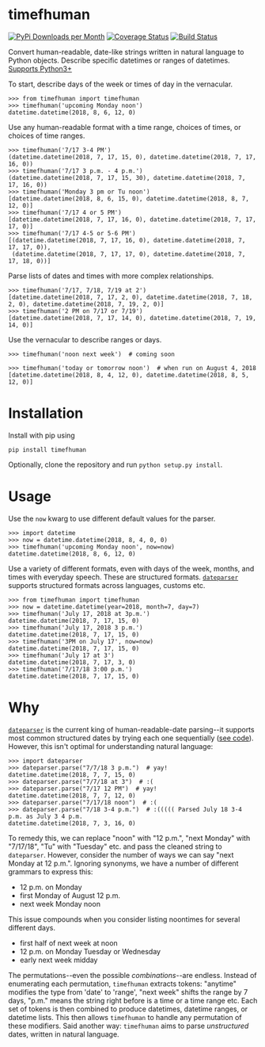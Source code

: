 # timefhuman

[![PyPi Downloads per Month](https://img.shields.io/pypi/dm/timefhuman.svg)](https://pypi.python.org/pypi/timefhuman/)
[![Coverage Status](https://coveralls.io/repos/github/alvinwan/timefhuman/badge.svg?branch=master)](https://coveralls.io/github/alvinwan/timefhuman?branch=master)
[![Build Status](https://travis-ci.org/alvinwan/timefhuman.svg?branch=master)](https://travis-ci.org/alvinwan/timefhuman)

Convert human-readable, date-like strings written in natural language to Python objects. Describe specific datetimes or ranges of datetimes. [Supports Python3+](https://github.com/alvinwan/timefhuman/issues/3)

To start, describe days of the week or times of day in the vernacular.

```
>>> from timefhuman import timefhuman
>>> timefhuman('upcoming Monday noon')
datetime.datetime(2018, 8, 6, 12, 0)
```

Use any human-readable format with a time range, choices of times, or choices of time ranges.

```
>>> timefhuman('7/17 3-4 PM')
(datetime.datetime(2018, 7, 17, 15, 0), datetime.datetime(2018, 7, 17, 16, 0))
>>> timefhuman('7/17 3 p.m. - 4 p.m.')
(datetime.datetime(2018, 7, 17, 15, 30), datetime.datetime(2018, 7, 17, 16, 0))
>>> timefhuman('Monday 3 pm or Tu noon')
[datetime.datetime(2018, 8, 6, 15, 0), datetime.datetime(2018, 8, 7, 12, 0)]
>>> timefhuman('7/17 4 or 5 PM')
[datetime.datetime(2018, 7, 17, 16, 0), datetime.datetime(2018, 7, 17, 17, 0)]
>>> timefhuman('7/17 4-5 or 5-6 PM')
[(datetime.datetime(2018, 7, 17, 16, 0), datetime.datetime(2018, 7, 17, 17, 0)),
 (datetime.datetime(2018, 7, 17, 17, 0), datetime.datetime(2018, 7, 17, 18, 0))]
```

Parse lists of dates and times with more complex relationships.

```
>>> timefhuman('7/17, 7/18, 7/19 at 2')
[datetime.datetime(2018, 7, 17, 2, 0), datetime.datetime(2018, 7, 18, 2, 0), datetime.datetime(2018, 7, 19, 2, 0)]
>>> timefhuman('2 PM on 7/17 or 7/19')
[datetime.datetime(2018, 7, 17, 14, 0), datetime.datetime(2018, 7, 19, 14, 0)]
```

Use the vernacular to describe ranges or days.

```
>>> timefhuman('noon next week')  # coming soon

>>> timefhuman('today or tomorrow noon')  # when run on August 4, 2018
[datetime.datetime(2018, 8, 4, 12, 0), datetime.datetime(2018, 8, 5, 12, 0)]
```

# Installation

Install with pip using

```
pip install timefhuman
```

Optionally, clone the repository and run `python setup.py install`.

# Usage

Use the `now` kwarg to use different default values for the parser.

```
>>> import datetime
>>> now = datetime.datetime(2018, 8, 4, 0, 0)
>>> timefhuman('upcoming Monday noon', now=now)
datetime.datetime(2018, 8, 6, 12, 0)
```

Use a variety of different formats, even with days of the week, months, and times with everyday speech. These are structured formats. [`dateparser`](https://github.com/scrapinghub/dateparser) supports structured formats across languages, customs etc.

```
>>> from timefhuman import timefhuman
>>> now = datetime.datetime(year=2018, month=7, day=7)
>>> timefhuman('July 17, 2018 at 3p.m.')
datetime.datetime(2018, 7, 17, 15, 0)
>>> timefhuman('July 17, 2018 3 p.m.')
datetime.datetime(2018, 7, 17, 15, 0)
>>> timefhuman('3PM on July 17', now=now)
datetime.datetime(2018, 7, 17, 15, 0)
>>> timefhuman('July 17 at 3')
datetime.datetime(2018, 7, 17, 3, 0)
>>> timefhuman('7/17/18 3:00 p.m.')
datetime.datetime(2018, 7, 17, 15, 0)
```

# Why

[`dateparser`](https://github.com/scrapinghub/dateparser) is the current king of human-readable-date parsing--it supports most common structured dates by trying each one sequentially ([see code](https://github.com/scrapinghub/dateparser/blob/a01a4d2071a8f1d4b368543e5e09cde5eb880799/dateparser/date.py#L220)). However, this isn't optimal for understanding natural language:

```
>>> import dateparser
>>> dateparser.parse("7/7/18 3 p.m.")  # yay!
datetime.datetime(2018, 7, 7, 15, 0)
>>> dateparser.parse("7/7/18 at 3")  # :(
>>> dateparser.parse("7/17 12 PM")  # yay!
datetime.datetime(2018, 7, 7, 12, 0)
>>> dateparser.parse("7/17/18 noon")  # :(
>>> dateparser.parse("7/18 3-4 p.m.")  # :((((( Parsed July 18 3-4 p.m. as July 3 4 p.m.
datetime.datetime(2018, 7, 3, 16, 0)
```

To remedy this, we can replace "noon" with "12 p.m.", "next Monday" with "7/17/18", "Tu" with "Tuesday" etc. and pass the cleaned string to `dateparser`. However, consider the number of ways we can say "next Monday at 12 p.m.". Ignoring synonyms, we have a number of different grammars to express this:

- 12 p.m. on Monday
- first Monday of August 12 p.m.
- next week Monday noon

This issue compounds when you consider listing noontimes for several different days.

- first half of next week at noon
- 12 p.m. on Monday Tuesday or Wednesday
- early next week midday

The permutations--even the possible *combinations*--are endless. Instead of enumerating each permutation, `timefhuman` extracts tokens: "anytime" modifies the type from 'date' to 'range', "next week" shifts the range by 7 days, "p.m." means the string right before is a time or a time range etc. Each set of tokens is then combined to produce datetimes, datetime ranges, or datetime lists. This then allows `timefhuman` to handle any permutation of these modifiers. Said another way: `timefhuman` aims to parse *unstructured* dates, written in natural language.
